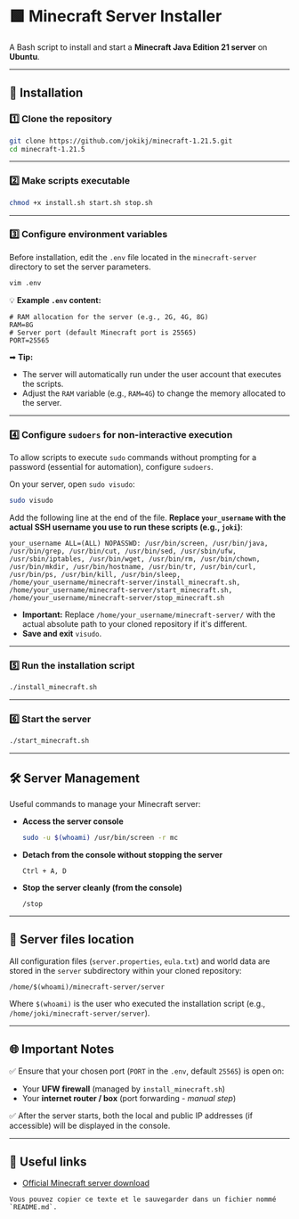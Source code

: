 # 🟩 Minecraft Server Installer

A Bash script to install and start a **Minecraft Java Edition 21 server** on **Ubuntu**.

---

## 🚀 Installation

### 1️⃣ Clone the repository

```bash
git clone https://github.com/jokikj/minecraft-1.21.5.git
cd minecraft-1.21.5
````

-----

### 2️⃣ Make scripts executable

```bash
chmod +x install.sh start.sh stop.sh
```

-----

### 3️⃣ Configure environment variables

Before installation, edit the `.env` file located in the `minecraft-server` directory to set the server parameters.

```bash
vim .env
```

💡 **Example `.env` content:**

```env
# RAM allocation for the server (e.g., 2G, 4G, 8G)
RAM=8G
# Server port (default Minecraft port is 25565)
PORT=25565
```

➡ **Tip:**

  * The server will automatically run under the user account that executes the scripts.
  * Adjust the `RAM` variable (e.g., `RAM=4G`) to change the memory allocated to the server.

-----

### 4️⃣ Configure `sudoers` for non-interactive execution

To allow scripts to execute `sudo` commands without prompting for a password (essential for automation), configure `sudoers`.

On your server, open `sudo visudo`:

```bash
sudo visudo
```

Add the following line at the end of the file. **Replace `your_username` with the actual SSH username you use to run these scripts (e.g., `joki`)**:

```
your_username ALL=(ALL) NOPASSWD: /usr/bin/screen, /usr/bin/java, /usr/bin/grep, /usr/bin/cut, /usr/bin/sed, /usr/sbin/ufw, /usr/sbin/iptables, /usr/bin/wget, /usr/bin/rm, /usr/bin/chown, /usr/bin/mkdir, /usr/bin/hostname, /usr/bin/tr, /usr/bin/curl, /usr/bin/ps, /usr/bin/kill, /usr/bin/sleep, /home/your_username/minecraft-server/install_minecraft.sh, /home/your_username/minecraft-server/start_minecraft.sh, /home/your_username/minecraft-server/stop_minecraft.sh
```

  * **Important:** Replace `/home/your_username/minecraft-server/` with the actual absolute path to your cloned repository if it's different.
  * **Save and exit** `visudo`.

-----

### 5️⃣ Run the installation script

```bash
./install_minecraft.sh
```

-----

### 6️⃣ Start the server

```bash
./start_minecraft.sh
```

-----

## 🛠 Server Management

Useful commands to manage your Minecraft server:

  * **Access the server console**
    ```bash
    sudo -u $(whoami) /usr/bin/screen -r mc
    ```
  * **Detach from the console without stopping the server**
    ```
    Ctrl + A, D
    ```
  * **Stop the server cleanly (from the console)**
    ```
    /stop
    ```

-----

## 📂 Server files location

All configuration files (`server.properties`, `eula.txt`) and world data are stored in the `server` subdirectory within your cloned repository:

```
/home/$(whoami)/minecraft-server/server
```

Where `$(whoami)` is the user who executed the installation script (e.g., `/home/joki/minecraft-server/server`).

-----

## 🌐 Important Notes

✅ Ensure that your chosen port (`PORT` in the `.env`, default `25565`) is open on:

  * Your **UFW firewall** (managed by `install_minecraft.sh`)
  * Your **internet router / box** (port forwarding - *manual step*)

✅ After the server starts, both the local and public IP addresses (if accessible) will be displayed in the console.

-----

## 📎 Useful links

  * [Official Minecraft server download](https://www.minecraft.net/en-us/download/server)

<!-- end list -->

```
Vous pouvez copier ce texte et le sauvegarder dans un fichier nommé `README.md`.
```
